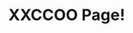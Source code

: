 <!DOCTYPE html>
<html lang="en">
<head>
    <meta charset="UTF-8">
    <meta http-equiv="X-UA-Compatible" content="IE=edge">
    <meta name="viewport" content="width=device-width, initial-scale=1.0">
    <title>XXCCOO</title>
</head>
<body>
    <h1>XXCCOO Page!</h1>
</body>
</html>
